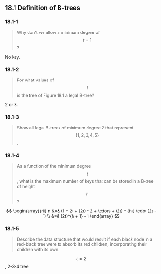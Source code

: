 ## 18.1 Definition of B-trees

### 18.1-1

> Why don't we allow a minimum degree of $$t = 1$$?

No key.

### 18.1-2

> For what values of $$t$$ is the tree of Figure 18.1 a legal B-tree?

2 or 3.

### 18.1-3

> Show all legal B-trees of minimum degree 2 that represent $$\{1, 2, 3, 4, 5\}$$.

### 18.1-4

> As a function of the minimum degree $$t$$, what is the maximum number of keys that can be stored in a B-tree of height $$h$$?

$$
\begin{array}{rll}
n &=& (1 + 2t + (2t) ^ 2 + \cdots + (2t) ^ {h}) \cdot (2t - 1) \\
&=& (2t)^{h + 1} - 1
\end{array}
$$
### 18.1-5

> Describe the data structure that would result if each black node in a red-black tree were to absorb its red children, incorporating their children with its own.

$$t=2$$, 2-3-4 tree
